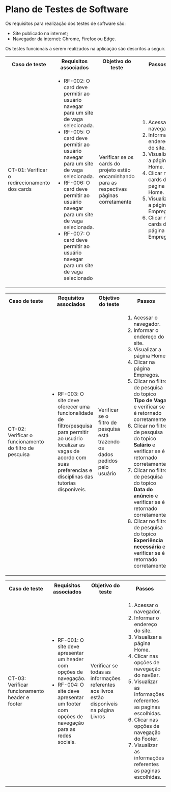 
# Plano de Testes de Software

Os requisitos para realização dos testes de software são:
<ul><li>Site publicado na internet;</li>
<li>Navegador da internet: Chrome, Firefox ou Edge.</li>
</ul>

Os testes funcionais a serem realizados na aplicação são descritos a seguir.

<table>
 <tr>
  <th>Caso de teste</th>
  <th>Requisitos associados</th>
  <th>Objetivo do teste</th>
  <th>Passos</th>
  <th>Critérios de êxito</th>
  <th>Responsável</th>
 </tr>
 <tr>
  <td>CT-01: Verificar o redirecionamento dos cards</td>
  <td>
   <ul>
   <li>RF-002:	O card deve permitir ao usuário navegar para um site de vaga selecionada.</li>
   <li>RF-005:	O card deve permitir ao usuário navegar para um site de vaga selecionada.</li>
    <li>RF-006:	O card deve permitir ao usuário navegar para um site de vaga selecionada.</li>
      <li>RF-007:	O card deve permitir ao usuário navegar para um site de vaga selecionado </li>
   </ul>
  </td>
  <td>Verificar se os cards do projeto estão encaminhando para as respectivas páginas corretamente</td>
  <td>
   <ol>
    <li>Acessar o navegador.</li>
    <li>Informar o endereço do site.</li>
    <li>Visualizar a página Home.</li>
    <li>Clicar nos cards da página Home.</li>
        <li>Visualizar a página Empregos</li>
    <li>Clicar nos cards da página Empregos.</li>
   </ol>
   </td>
  <td>Todos os cards da página Home e Empregos devem encaminhar os usuários para as páginas descritas.</td>
  <td>Enzo</td>
 </tr>
</table>

<table>
 <tr>
  <th>Caso de teste</th>
  <th>Requisitos associados</th>
  <th>Objetivo do teste</th>
  <th>Passos</th>
  <th>Critérios de êxito</th>
  <th>Responsável</th>
 </tr>
 <tr>
  <td>CT-02: Verificar o funcionamento do filtro de pesquisa</td>
  <td>
   <ul>
    <li>RF-003:	O site deve oferecer uma funcionalidade de filtro/pesquisa para permitir ao usuário localizar as vagas de acordo com suas preferencias e disciplinas das tutorias      disponíveis.</li>
   </ul>
  </td>
  <td>Verificar se o filtro de pesquisa está trazendo os dados pedidos pelo usuário</td>
  <td>
   <ol>
    <li>Acessar o navegador.</li>
    <li>Informar o endereço do site.</li>
    <li>Visualizar a página Home.</li>
    <li>Clicar na página Empregos.</li>
    <li>Clicar no filtro de pesquisa do topico <strong>Tipo de Vaga</strong> e verificar se é retornado corretamente.</li>
      <li>Clicar no filtro de pesquisa do topico <strong>Salário</strong> e verificar se é retornado corretamente.</li>
        <li>Clicar no filtro de pesquisa do topico <strong>Data do anúncio</strong> e verificar se é retornado corretamente.</li>
          <li>Clicar no filtro de pesquisa do topico <strong>Experiência necessária</strong> e verificar se é retornado corretamente.</li>
   </ol>
   </td>
  <td>Os dados inseridos no filtro de pesquisa devem mostrar o card onde há o dado informado.</td>
  <td>Enzo</td>
 </tr>
</table>

<table>
 <tr>
  <th>Caso de teste</th>
  <th>Requisitos associados</th>
  <th>Objetivo do teste</th>
  <th>Passos</th>
  <th>Critérios de êxito</th>
  <th>Responsável</th>  
 </tr>
 <tr>
  <td>CT-03: Verificar funcionamento header e footer</td>
  <td>
   <ul>
    <li>RF-001:	O site deve apresentar um header com opções de navegação.</li>
    <li>RF-004:	O site deve apresentar um footer com opções de navegação para as redes sociais.</li>
   </ul>
  </td>
  <td>Verificar se todas as informações referentes aos livros estão disponíveis na página Livros</td>
  <td>
   <ol>
    <li>Acessar o navegador.</li>
    <li>Informar o endereço do site.</li>
    <li>Visualizar a página Home.</li>
    <li>Clicar nas opções de navegação do navBar.</li>
    <li>Visualizar as informações referentes as paginas escolhidas.</li>
      <li>Clicar nas opções de navegação do Footer.</li>
    <li>Visualizar as informações referentes as paginas escolhidas.</li>
   </ol>
   </td>
  <td>A navegação deve ocorrer corretamente para a pagina correta</td>
  <td>Enzo</td>
 </tr>
</table>

